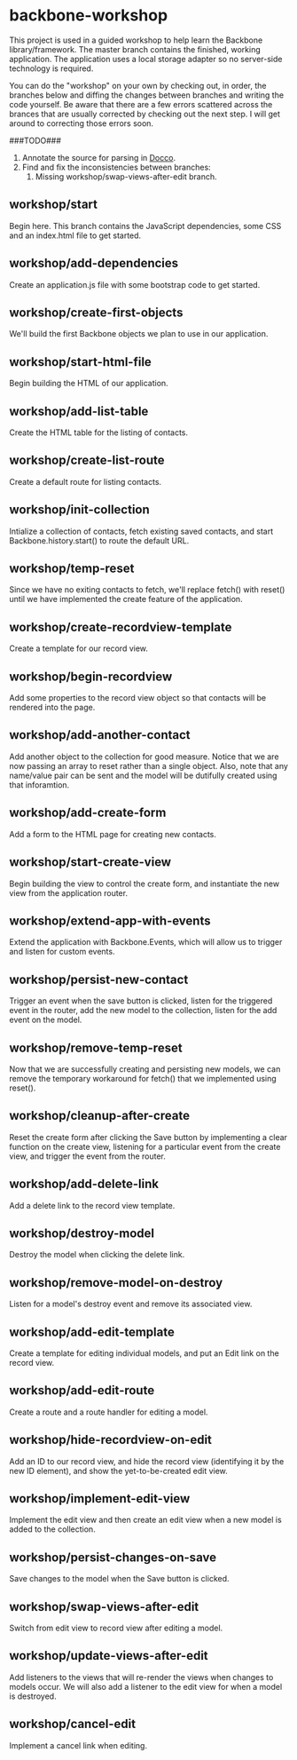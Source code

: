 backbone-workshop
=================

This project is used in a guided workshop to help learn the Backbone library/framework. The master branch contains the finished, working application. The application uses a local storage adapter so no server-side technology is required.

You can do the "workshop" on your own by checking out, in order, the branches below and diffing the changes between branches and writing the code yourself. Be aware that there are a few errors scattered across the brances that are usually corrected by checking out the next step. I will get around to correcting those errors soon.

###TODO###
1. Annotate the source for parsing in [Docco](http://jashkenas.github.io/docco/).
2. Find and fix the inconsistencies between branches:
    1. Missing workshop/swap-views-after-edit branch.

workshop/start
--------------
Begin here. This branch contains the JavaScript dependencies, some CSS and an index.html file to get started.

workshop/add-dependencies
-------------------------
Create an application.js file with some bootstrap code to get started.

workshop/create-first-objects
-----------------------------
We'll build the first Backbone objects we plan to use in our application.

workshop/start-html-file
------------------------
Begin building the HTML of our application.

workshop/add-list-table
-----------------------
Create the HTML table for the listing of contacts.

workshop/create-list-route
--------------------------
Create a default route for listing contacts.

workshop/init-collection
------------------------
Intialize a collection of contacts, fetch existing saved contacts, and start Backbone.history.start() to route the default URL.

workshop/temp-reset
-------------------
Since we have no exiting contacts to fetch, we'll replace fetch() with reset() until we have implemented the create feature of the application.

workshop/create-recordview-template
-----------------------------------
Create a template for our record view.

workshop/begin-recordview
-------------------------
Add some properties to the record view object so that contacts will be rendered into the page.

workshop/add-another-contact
----------------------------
Add another object to the collection for good measure. Notice that we are now passing an array to reset rather than a single object. Also, note that any name/value pair can be sent and the model will be dutifully created using that inforamtion.

workshop/add-create-form
------------------------
Add a form to the HTML page for creating new contacts.

workshop/start-create-view
--------------------------
Begin building the view to control the create form, and instantiate the new view from the application router.

workshop/extend-app-with-events
-------------------------------
Extend the application with Backbone.Events, which will allow us to trigger and listen for custom events.

workshop/persist-new-contact
----------------------------
Trigger an event when the save button is clicked, listen for the triggered event in the router, add the new model to the collection, listen for the add event on the model.

workshop/remove-temp-reset
--------------------------
Now that we are successfully creating and persisting new models, we can remove the temporary workaround for fetch() that we implemented using reset().

workshop/cleanup-after-create
-----------------------------
Reset the create form after clicking the Save button by implementing a clear function on the create view, listening for a particular event from the create view, and trigger the event from the router.

workshop/add-delete-link
------------------------
Add a delete link to the record view template.

workshop/destroy-model
----------------------
Destroy the model when clicking the delete link.

workshop/remove-model-on-destroy
--------------------------------
Listen for a model's destroy event and remove its associated view.

workshop/add-edit-template
--------------------------
Create a template for editing individual models, and put an Edit link on the record view.

workshop/add-edit-route
-----------------------
Create a route and a route handler for editing a model.

workshop/hide-recordview-on-edit
--------------------------------
Add an ID to our record view, and hide the record view (identifying it by the new ID element), and show the yet-to-be-created edit view.

workshop/implement-edit-view
----------------------------
Implement the edit view and then create an edit view when a new model is added to the collection.

workshop/persist-changes-on-save
--------------------------------
Save changes to the model when the Save button is clicked.

workshop/swap-views-after-edit
------------------------------
Switch from edit view to record view after editing a model.

workshop/update-views-after-edit
--------------------------------
Add listeners to the views that will re-render the views when changes to models occur. We will also add a listener to the edit view for when a model is destroyed.

workshop/cancel-edit
--------------------
Implement a cancel link when editing.